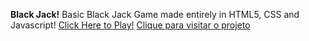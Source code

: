 <b>Black Jack!</b>
Basic Black Jack Game made entirely in HTML5, CSS and Javascript!
<a href="https://ironprog.github.io/BlackJack.github.io/">Click Here to Play!</a>
<a href="https://owojayjay.github.io/">Clique para visitar o projeto</a>
